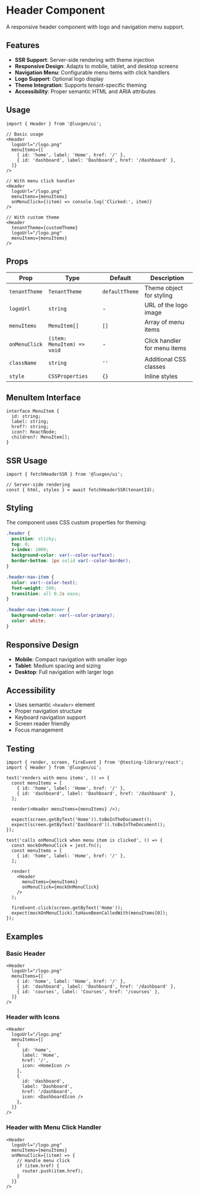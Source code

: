 # Header Component

A responsive header component with logo and navigation menu support.

## Features

- **SSR Support**: Server-side rendering with theme injection
- **Responsive Design**: Adapts to mobile, tablet, and desktop screens
- **Navigation Menu**: Configurable menu items with click handlers
- **Logo Support**: Optional logo display
- **Theme Integration**: Supports tenant-specific theming
- **Accessibility**: Proper semantic HTML and ARIA attributes

## Usage

```tsx
import { Header } from '@luxgen/ui';

// Basic usage
<Header
  logoUrl="/logo.png"
  menuItems={[
    { id: 'home', label: 'Home', href: '/' },
    { id: 'dashboard', label: 'Dashboard', href: '/dashboard' },
  ]}
/>

// With menu click handler
<Header
  logoUrl="/logo.png"
  menuItems={menuItems}
  onMenuClick={(item) => console.log('Clicked:', item)}
/>

// With custom theme
<Header
  tenantTheme={customTheme}
  logoUrl="/logo.png"
  menuItems={menuItems}
/>
```

## Props

| Prop | Type | Default | Description |
|------|------|---------|-------------|
| `tenantTheme` | `TenantTheme` | `defaultTheme` | Theme object for styling |
| `logoUrl` | `string` | - | URL of the logo image |
| `menuItems` | `MenuItem[]` | `[]` | Array of menu items |
| `onMenuClick` | `(item: MenuItem) => void` | - | Click handler for menu items |
| `className` | `string` | `''` | Additional CSS classes |
| `style` | `CSSProperties` | `{}` | Inline styles |

## MenuItem Interface

```tsx
interface MenuItem {
  id: string;
  label: string;
  href?: string;
  icon?: ReactNode;
  children?: MenuItem[];
}
```

## SSR Usage

```tsx
import { fetchHeaderSSR } from '@luxgen/ui';

// Server-side rendering
const { html, styles } = await fetchHeaderSSR(tenantId);
```

## Styling

The component uses CSS custom properties for theming:

```css
.header {
  position: sticky;
  top: 0;
  z-index: 1000;
  background-color: var(--color-surface);
  border-bottom: 1px solid var(--color-border);
}

.header-nav-item {
  color: var(--color-text);
  font-weight: 500;
  transition: all 0.2s ease;
}

.header-nav-item:hover {
  background-color: var(--color-primary);
  color: white;
}
```

## Responsive Design

- **Mobile**: Compact navigation with smaller logo
- **Tablet**: Medium spacing and sizing
- **Desktop**: Full navigation with larger logo

## Accessibility

- Uses semantic `<header>` element
- Proper navigation structure
- Keyboard navigation support
- Screen reader friendly
- Focus management

## Testing

```tsx
import { render, screen, fireEvent } from '@testing-library/react';
import { Header } from '@luxgen/ui';

test('renders with menu items', () => {
  const menuItems = [
    { id: 'home', label: 'Home', href: '/' },
    { id: 'dashboard', label: 'Dashboard', href: '/dashboard' },
  ];
  
  render(<Header menuItems={menuItems} />);
  
  expect(screen.getByText('Home')).toBeInTheDocument();
  expect(screen.getByText('Dashboard')).toBeInTheDocument();
});

test('calls onMenuClick when menu item is clicked', () => {
  const mockOnMenuClick = jest.fn();
  const menuItems = [
    { id: 'home', label: 'Home', href: '/' },
  ];
  
  render(
    <Header 
      menuItems={menuItems} 
      onMenuClick={mockOnMenuClick} 
    />
  );
  
  fireEvent.click(screen.getByText('Home'));
  expect(mockOnMenuClick).toHaveBeenCalledWith(menuItems[0]);
});
```

## Examples

### Basic Header
```tsx
<Header
  logoUrl="/logo.png"
  menuItems={[
    { id: 'home', label: 'Home', href: '/' },
    { id: 'dashboard', label: 'Dashboard', href: '/dashboard' },
    { id: 'courses', label: 'Courses', href: '/courses' },
  ]}
/>
```

### Header with Icons
```tsx
<Header
  logoUrl="/logo.png"
  menuItems={[
    { 
      id: 'home', 
      label: 'Home', 
      href: '/',
      icon: <HomeIcon />
    },
    { 
      id: 'dashboard', 
      label: 'Dashboard', 
      href: '/dashboard',
      icon: <DashboardIcon />
    },
  ]}
/>
```

### Header with Menu Click Handler
```tsx
<Header
  logoUrl="/logo.png"
  menuItems={menuItems}
  onMenuClick={(item) => {
    // Handle menu click
    if (item.href) {
      router.push(item.href);
    }
  }}
/>
```
